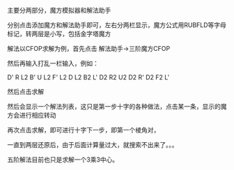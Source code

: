 主要分两部分，魔方模拟器和解法助手

分别点击添加魔方和解法助手即可，左右分两栏显示，魔方公式用RUBFLD等字母标记，转两层是小写，包括金字塔魔方

解法以CFOP求解为例，首先点击 解法助手->三阶魔方CFOP

然后再输入打乱一栏输入，例如：

D' R L2 B' U L2 F' L2 D L2 B2 L' D2 R2 U2 D2 R' D2 F2 L'

然后点击求解

然后会显示一个解法列表，这只是第一步十字的各种做法，点击某一条，显示的魔方会进行相应转动

再次点击求解，即可进行十字下一步，即第一个棱角对，

一直到两层还原后，由于后面计算量过大，就搜索不出来了。。。



五阶解法目前也只是求解一个3乘3中心。
